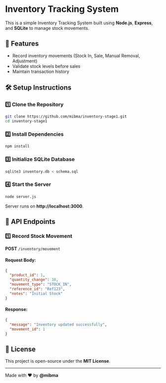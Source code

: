 # Inventory Tracking System

This is a simple Inventory Tracking System built using **Node.js**, **Express**, and **SQLite** to manage stock movements.

## 🚀 Features
- Record inventory movements (Stock In, Sale, Manual Removal, Adjustment)
- Validate stock levels before sales
- Maintain transaction history

## 🛠️ Setup Instructions

### 1️⃣ Clone the Repository
```sh
git clone https://github.com/mibma/inventory-stage1.git
cd inventory-stage1
```

### 2️⃣ Install Dependencies
```sh
npm install
```

### 3️⃣ Initialize SQLite Database
```sh
sqlite3 inventory.db < schema.sql
```

### 4️⃣ Start the Server
```sh
node server.js
```

Server runs on **http://localhost:3000**.

## 📌 API Endpoints

### **1️⃣ Record Stock Movement**
**POST** `/inventory/movement`

#### **Request Body:**
```json
{
  "product_id": 1,
  "quantity_change": 10,
  "movement_type": "STOCK_IN",
  "reference_id": "Ref123",
  "notes": "Initial Stock"
}
```

#### **Response:**
```json
{
  "message": "Inventory updated successfully",
  "movement_id": 1
}
```

## 📝 License
This project is open-source under the **MIT License**.

---
Made with ❤️ by **@mibma**

